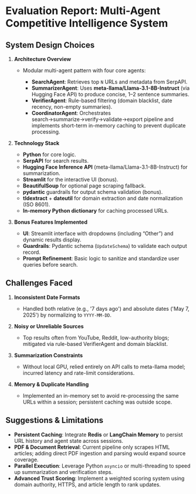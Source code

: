 # Evaluation Report: Multi-Agent Competitive Intelligence System

## System Design Choices

1. **Architecture Overview**

   * Modular multi-agent pattern with four core agents:

     * **SearchAgent**: Retrieves top `N` URLs and metadata from SerpAPI.
     * **SummarizerAgent**: Uses **meta-llama/Llama-3.1-8B-Instruct** (via Hugging Face API) to produce concise, 1–2 sentence summaries.
     * **VerifierAgent**: Rule-based filtering (domain blacklist, date recency, non-empty summaries).
     * **CoordinatorAgent**: Orchestrates search→summarize→verify→validate→export pipeline and implements short-term in-memory caching to prevent duplicate processing.

2. **Technology Stack**

   * **Python** for core logic.
   * **SerpAPI** for search results.
   * **Hugging Face Inference API** (meta-llama/Llama-3.1-8B-Instruct) for summarization.
   * **Streamlit** for the interactive UI (bonus).
   * **BeautifulSoup** for optional page scraping fallback.
   * **pydantic** guardrails for output schema validation (bonus).
   * **tldextract** + **dateutil** for domain extraction and date normalization (ISO 8601).
   * **In-memory Python dictionary** for caching processed URLs.

3. **Bonus Features Implemented**

   * **UI**: Streamlit interface with dropdowns (including “Other”) and dynamic results display.
   * **Guardrails**: Pydantic schema (`UpdateSchema`) to validate each output record.
   * **Prompt Refinement**: Basic logic to sanitize and standardize user queries before search.


## Challenges Faced

1. **Inconsistent Date Formats**

   * Handled both relative (e.g., '7 days ago') and absolute dates ('May 7, 2025') by normalizing to `YYYY-MM-DD`.

2. **Noisy or Unreliable Sources**

   * Top results often from YouTube, Reddit, low-authority blogs; mitigated via rule-based VerifierAgent and domain blacklist.

3. **Summarization Constraints**

   * Without local GPU, relied entirely on API calls to meta-llama model; incurred latency and rate-limit considerations.

4. **Memory & Duplicate Handling**

   * Implemented an in-memory set to avoid re-processing the same URLs within a session; persistent caching was outside scope.

## Suggestions & Limitations

* **Persistent Caching**: Integrate **Redis** or **LangChain Memory** to persist URL history and agent state across sessions.
* **PDF & Document Retrieval**: Current pipeline only scrapes HTML articles; adding direct PDF ingestion and parsing would expand source coverage.
* **Parallel Execution**: Leverage Python `asyncio` or multi-threading to speed up summarization and verification steps.
* **Advanced Trust Scoring**: Implement a weighted scoring system using domain authority, HTTPS, and article length to rank updates.
